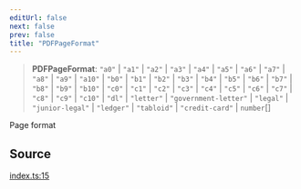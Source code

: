 ```yaml
---
editUrl: false
next: false
prev: false
title: "PDFPageFormat"
---
```


> **PDFPageFormat**: `"a0"` \| `"a1"` \| `"a2"` \| `"a3"` \| `"a4"` \| `"a5"` \| `"a6"` \| `"a7"` \| `"a8"` \| `"a9"` \| `"a10"` \| `"b0"` \| `"b1"` \| `"b2"` \| `"b3"` \| `"b4"` \| `"b5"` \| `"b6"` \| `"b7"` \| `"b8"` \| `"b9"` \| `"b10"` \| `"c0"` \| `"c1"` \| `"c2"` \| `"c3"` \| `"c4"` \| `"c5"` \| `"c6"` \| `"c7"` \| `"c8"` \| `"c9"` \| `"c10"` \| `"dl"` \| `"letter"` \| `"government-letter"` \| `"legal"` \| `"junior-legal"` \| `"ledger"` \| `"tabloid"` \| `"credit-card"` \| `number`[]

Page format

## Source

[index.ts:15](https://github.com/dgmjs/dgmjs/blob/main/packages/pdf/src/index.ts#L15)
